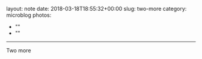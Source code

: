layout: note
date: 2018-03-18T18:55:32+00:00
slug: two-more
category: microblog
photos:
- ""
- ""
---
Two more